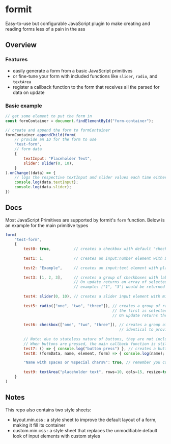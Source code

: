 # formit
Easy-to-use but configurable JavaScript plugin to make creating and reading forms less of a pain in the ass

## Overview
### Features
- easily generate a form from a basic JavaScript primitives
- or fine-tune your form with included functions like `slider`, `radio`, and `textArea`
- register a callback function to the form that receives all the parsed for data on update

### Basic example
```javascript
// get some element to put the form in
const formContainer = document.findElementById("form-container");

// create and append the form to formContainer
formContainer.appendChild(form(
    // provide an ID for the form to use
    "test-form",
    // form data
    {
        textInput: "Placeholder Text",
        slider: slider(0, 10),
    }
).onChange((data) => {
    // logs the respective textInput and slider values each time either is changed
    console.log(data.textInput);
    console.log(data.slider);
})
```

## Docs
Most JavaScript Primitives are supported by formit's `form` function. Below is an example for the main primitive types

```js
form(
    "test-form",
    {
        test0: true,          // creates a checkbox with default "checked" state as given. On update returns the state of the checkbox (true or false)
        
        test1: 1,             // creates an input:number element with Default value as given. On update returns a parsed number (supports decimals)
        
        test2: "Example",     // creates an input:text element with placeholder text as given. On update returns the contents as a string
        
        test3: [1, 2, 3],     // creates a group of checkboxes with labels 1, 2, and 3. All are disabled by default
                              // On update returns an array of selected names. Names are returned as strings
                              // example: ["1", "3"] would be returned if the first and last checkbox are selected
                              
        test4: slider(0, 10), // creates a slider input element with min value 0, max value of 10
        
        test5: radio(["one", "two", "three"]), // creates a group of radio buttons with the given values as names
                                               // the first is selected by default
                                               // On update returns the name of the selected radio button
                                               
        test6: checkbox(["one", "two", "three"]), // creates a group of checkboxes with the given values as names
                                                  // identical to providing an array but allows more config options
        
        // Note: due to stateless nature of buttons, they are not included in the returned onUpdate info
        // When buttons are pressed, the main callback function is still invoked
        test7: () => { console.log("button press") }, // creates a button with the onClick function as defined
        test8: (formData, name, element, form) => { console.log(name); }, // the onUpdate info, button text name, button element, and form element are all passed into the callback function

        "Name with spaces or %special chars%": true, // remember you can define strings as object keys if you want input labels/text that are not legal JS syntax
        
        test9: textArea("placeholder text", rows=10, cols=15, resize=true), // creates a textarea with the given parameters
    }
)
```


## Notes

This repo also contains two style sheets:
 - layout.min.css : a style sheet to improve the default layout of a form, making it fill its container
 - custom.min.css : a style sheet that replaces the unmodifiable default look of input elements with custom styles
